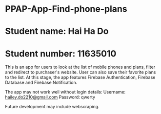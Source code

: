 # PPAP-App-Find-phone-plans
# Student name: Hai Ha Do
# Student number: 11635010


This is an app for users to look at the list of mobile phones and plans, filter and redirect to purchaser's website. User can also save their favorite plans to the list.
At this stage, the app features Firebase Authentication, Firebase Database and Firebase Notification.

The app may not work well without login details:
Username: hailey.do2210@gmail.com
Password: qwerty

Future development may include webscraping.


